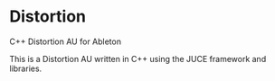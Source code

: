 # Distortion
C++ Distortion AU for Ableton

This is a Distortion AU written in C++ using the JUCE framework and libraries. 

